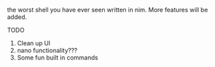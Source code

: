 the worst shell you have ever seen written in nim. More features will be added. 

TODO

1) Clean up UI
2) nano functionality???
3) Some fun built in commands
